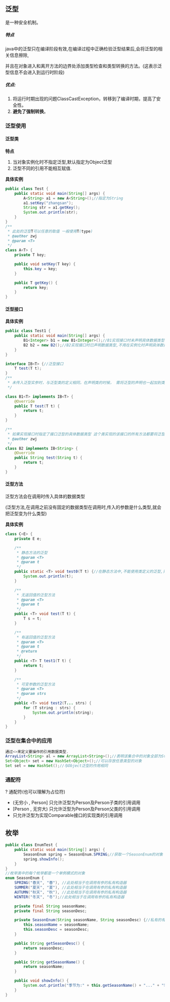 ## 泛型

是一种安全机制。

##### **特点**

java中的泛型只在编译阶段有效,在编译过程中正确检验泛型结果后,会将泛型的相关信息擦除,

并且在对象进入和离开方法的边界处添加类型检查和类型转换的方法。(这表示泛型信息不会进入到运行时阶段)

##### **优点**:

1. 将运行时期出现的问题ClassCastException，转移到了编译时期，提高了安全性。
2. **避免了强制转换**。

### 泛型使用

#### 泛型类

**特点**

1. 当对象实例化时不指定泛型,默认指定为Object泛型
2. 泛型不同的引用不能相互赋值.

**具体实例**

```java
public class Test {
	public static void main(String[] args) {
		A<String> a1 = new A<String>();//指定为String
		a1.setKey("zhangsan");
		String str = a1.getKey();
		System.out.println(str);
	}
}
/**
 * 此处的泛型T可以任意的取值 一般使用T(type)
 * @author zwj
 * @param <T>
 */
class A<T> {
	private T key;

	public void setKey(T key) {
		this.key = key;
	}

	public T getKey() {
		return key;
	}
}
```

#### 泛型接口

**具体实例**

```java
public class Test1 {
	public static void main(String[] args) {
		B1<Integer> b1 = new B1<Integer>();//B1实现接口时未声明具体数据类型,要在实例化时声明具体数据类型
		B2 b2 = new B2();//B2实现接口时已声明数据类型,不用在实例化时声明具体数据类型
	}
}

interface IB<T> {//泛型接口
	T test(T t);
}
/**
 * 未传入泛型实参时，与泛型类的定义相同，在声明类的时候， 需将泛型的声明也一起加到类中 即：class B1<T>
 */

class B1<T> implements IB<T> {
	@Override
	public T test(T t) {
		return t;
	}
}

/**
 * 如果实现接口时指定了接口泛型的具体数据类型 这个类实现的该接口的所有方法都要将泛型替换为具体的数据类型
 * @author zwj
 */
class B2 implements IB<String> {
	@Override
	public String test(String t) {
		return t;
	}
}
```

#### 泛型方法

泛型方法会在调用时传入具体的数据类型

(泛型方法,在调用之前没有固定的数据类型在调用时,传入的参数是什么类型,就会把泛型变为什么类型)

**具体实例**

```java
class C<E> {
	private E e;

    /**
	 * 静态方法的泛型
	 * @param <T>
	 * @param t
	 */
	public static <T> void test0(T t) {//在静态方法中,不能使用类定义的泛型,只能使用静态方法自身定义的泛型
		System.out.println(t);
	}

	/**
	 * 无返回值的泛型方法
	 * @param <T>
	 * @param t
	 */
	public <T> void test(T t) {
		T s = t;
	}

	/**
	 * 有返回值的泛型方法
	 * @param <T>
	 * @param t
	 * @return
	 */
	public <T> T test1(T t) {
		return t;
	}

	/**
	 * 可变参数的泛型方法
	 * @param <T>
	 * @param strs
	 */
	public <T> void test2(T... strs) {
		for (T string : strs) {
			System.out.println(string);
		}
	}
}
```

### 泛型在集合中的应用

```java
通过<>来定义要操作的引用数据类型.
ArrayList<String> al = new ArrayList<String>();//表明该集合中的对象全部为String类型.
Set<Object> set = new HashSet<Object>();//可以存放任意类型的对象
Set set = new HashSet();//与Object泛型的作用相同
```

### 通配符

? 通配符(也可以理解为占位符)

- <? extends Person>     (无穷小 , Person]

  只允许泛型为Person及Person子类的引用调用

- <? super Person >      [Person , 无穷大)

  只允许泛型为Person及Person父类的引用调用

- <? extends Comparable>

  只允许泛型为实现Comparable接口的实现类的引用调用

## 枚举

```java
public class EnumTest {
	public static void main(String[] args) {
		SeasonEnum spring = SeasonEnum.SPRING;//获取一个SeasonEnum的对象
		spring.showInfo();
	}
}
//枚举类中的每个枚举都是一个单例模式的对象
enum SeasonEnum {
	SPRING("春天", "春"), //此处相当于在调用有参的私有构造器
	SUMMER("夏天", "夏"), //此处相当于在调用有参的私有构造器
	AUTUMN("秋天", "秋"), //此处相当于在调用有参的私有构造器
	WINTER("冬天", "冬");//此处相当于在调用有参的私有构造器

	private final String seasonName;
	private final String seasonDesc;

	private SeasonEnum(String seasonName, String seasonDesc) {//私有的有参构造器
		this.seasonName = seasonName;
		this.seasonDesc = seasonDesc;
	}

	public String getSeasonDesc() {
		return seasonDesc;
	}

	public String getSeasonName() {
		return seasonName;
	}

	public void showInfo() {
		System.out.println("季节为:" + this.getSeasonName() + "..." + "季节的描述:" + this.getSeasonDesc());
	}
}
```



